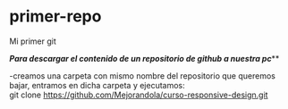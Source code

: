 primer-repo
===========

Mi primer git


***Para descargar el contenido de un repositorio de github a nuestra pc*****

-creamos una carpeta con mismo nombre del repositorio que queremos bajar, entramos en dicha carpeta y ejecutamos:	
	git clone https://github.com/Mejorandola/curso-responsive-design.git
